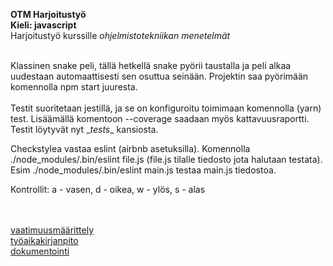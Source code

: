 **OTM Harjoitustyö** <br/>
**Kieli: javascript** <br/>
Harjoitustyö kurssille *ohjelmistotekniikan menetelmät* <br/> <br/>

Klassinen snake peli, tällä hetkellä snake pyörii taustalla ja peli alkaa uudestaan automaattisesti sen osuttua seinään. Projektin saa pyörimään komennolla npm start juuresta.
<br/><br/>
Testit suoritetaan jestillä, ja se on konfiguroitu toimimaan komennolla (yarn) test. Lisäämällä komentoon --coverage saadaan myös kattavuusraportti. Testit löytyvät nyt \__tests__ kansiosta.

Checkstylea vastaa eslint (airbnb asetuksilla). Komennolla ./node_modules/.bin/eslint file.js   (file.js tilalle tiedosto jota halutaan testata). Esim ./node_modules/.bin/eslint main.js testaa main.js tiedostoa.


                
Kontrollit: a - vasen,  d - oikea,  w - ylös,  s - alas
                
                 
<br/><br/>
[vaatimuusmäärittely](https://github.com/RamiBL/otm-harjoitustyo/blob/master/dokumentointi/vaatimusmaarittely.md) <br/>
[työaikakirjanpito](https://github.com/RamiBL/otm-harjoitustyo/blob/master/dokumentointi/tyoaikakirjanpito.md) <br>
[dokumentointi](https://github.com/RamiBL/otm-harjoitustyo/tree/master/dokumentointi)


